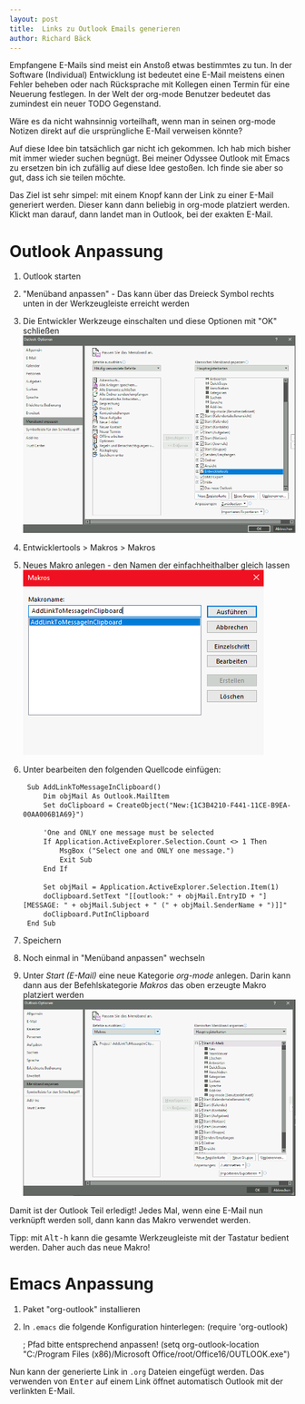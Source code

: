 ```yaml
---
layout: post
title:  Links zu Outlook Emails generieren
author: Richard Bäck
---
```


Empfangene E-Mails sind meist ein Anstoß etwas bestimmtes zu tun. In der Software (Individual) Entwicklung ist bedeutet eine E-Mail meistens einen Fehler beheben oder nach Rücksprache mit Kollegen einen Termin für eine Neuerung festlegen. In der Welt der org-mode Benutzer bedeutet das zumindest ein neuer TODO Gegenstand.

Wäre es da nicht wahnsinnig vorteilhaft, wenn man in seinen org-mode Notizen direkt auf die ursprüngliche E-Mail verweisen könnte?

Auf diese Idee bin tatsächlich gar nicht ich gekommen. Ich hab mich bisher mit immer wieder suchen begnügt. Bei meiner Odyssee Outlook mit Emacs zu ersetzen bin ich zufällig auf diese Idee gestoßen. Ich finde sie aber so gut, dass ich sie teilen möchte.

Das Ziel ist sehr simpel: mit einem Knopf kann der Link zu einer E-Mail generiert werden. Dieser kann dann beliebig in org-mode platziert werden. Klickt man darauf, dann landet man in Outlook, bei der exakten E-Mail.

# Outlook Anpassung

1. Outlook starten
2. "Menüband anpassen" - Das kann über das Dreieck Symbol rechts unten in der Werkzeugleiste erreicht werden
3. Die Entwickler Werkzeuge einschalten und diese Optionen mit "OK" schließen 
   ![Entwicklertools einschalten](/assets/links-zu-outlook-emails-generieren/1_entwickertools_einschalten.png)
4. Entwicklertools > Makros > Makros
5. Neues Makro anlegen - den Namen der einfachheithalber gleich lassen
   ![Makro anlegen](/assets/links-zu-outlook-emails-generieren/2_makro_anlegen.png) 
6. Unter bearbeiten den folgenden Quellcode einfügen:

        Sub AddLinkToMessageInClipboard()
            Dim objMail As Outlook.MailItem
            Set doClipboard = CreateObject("New:{1C3B4210-F441-11CE-B9EA-00AA006B1A69}")
                
            'One and ONLY one message must be selected
            If Application.ActiveExplorer.Selection.Count <> 1 Then
                MsgBox ("Select one and ONLY one message.")
                Exit Sub
            End If
            
            Set objMail = Application.ActiveExplorer.Selection.Item(1)
            doClipboard.SetText "[[outlook:" + objMail.EntryID + "][MESSAGE: " + objMail.Subject + " (" + objMail.SenderName + ")]]"
            doClipboard.PutInClipboard
        End Sub
7. Speichern
8. Noch einmal in "Menüband anpassen" wechseln
9. Unter _Start (E-Mail)_ eine neue Kategorie _org-mode_ anlegen. Darin kann dann aus der Befehlskategorie _Makros_ das oben erzeugte Makro platziert werden
   ![Makro erreichbar machen](/assets/links-zu-outlook-emails-generieren/3_makro_erreichbar_machen.png)

Damit ist der Outlook Teil erledigt! Jedes Mal, wenn eine E-Mail nun verknüpft werden soll, dann kann das Makro verwendet werden.

Tipp: mit <kbd>Alt-h</kbd> kann die gesamte Werkzeugleiste mit der Tastatur bedient werden. Daher auch das neue Makro!

# Emacs Anpassung

1. Paket "org-outlook" installieren
2. In `.emacs` die folgende Konfiguration hinterlegen:
    (require 'org-outlook)
   
    ; Pfad bitte entsprechend anpassen!
    (setq org-outlook-location "C:/Program Files (x86)/Microsoft Office/root/Office16/OUTLOOK.exe")

Nun kann der generierte Link in `.org` Dateien eingefügt werden. Das verwenden von <kbd>Enter</kbd> auf einem Link öffnet automatisch Outlook mit der verlinkten E-Mail.
